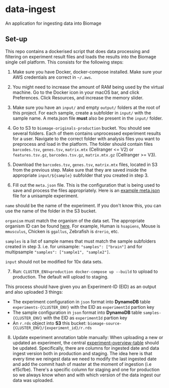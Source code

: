 data-ingest
===========

An application for ingesting data into Biomage

Set-up
------

This repo contains a dockerised script that does data processing and filtering on
experiment result files and loads the results into the Biomage single cell platform.
This consists for the following steps:

1. Make sure you have Docker, docker-compose installed. Make sure your AWS credentials
are correct in `~/.aws`.

2. You might need to increase the amount of RAM being used by
the virtual machine. Go to the Docker icon in your macOS
bar, and click Preferences. Click Resources, and increase the memory slider.

3. Make sure you have an `input/` and empty `output/` folders at the root of this project.
For each sample, create a subfolder in `input/` with the sample name. A meta.json file
**must** also be present in the `input/` folder.

4. Go to S3 to `biomage-originals-production` bucket. You should see several folders.
Each of them contains unprocessed experiment results for a user. Navigate to the correct
folder with analysis files you want to preprocess and load in the platform. The folder
should contain files `barcodes.tsv`, `genes.tsv`, `matrix.mtx` (Cellranger <= V2) 
or `features.tsv.gz`, `barcodes.tsv.gz`, `matrix.mtx.gz` (Cellranger >= V3).

5. Download the `barcodes.tsv`, `genes.tsv`, `matrix.mtx` files, located in S3 from the
previous step. Make sure that they are saved inside the appropriate `input/${sample}`
 subfolder that you created in step 3.

6. Fill out the `meta.json` file. This is the configuration that is being used to save
and process the files appropriately. Here is an [example meta.json](meta.json) file for
a unisample experiment.

`name` should be the name of the experiment. If you don't know this, you can use the name
of the folder in the S3 bucket.

`organism` must match the organism of the data set. The appropriate organism ID can be found
[here](https://biit.cs.ut.ee/gprofiler/page/organism-list). For example, Human is `hsapiens`,
Mouse is `mmusculus`, Chicken is `ggallus`,  Zebrafish is `drerio`, etc.

`samples` is a list of sample names that must match the sample subfolders created in step 3.
 i.e. for unisample: `"samples": ["brain"]` and for multipsample `"samples": ["sample1", "sample2"]`.

`input` should not be modified for 10x data sets.

7. Run: `CLUSTER_ENV=production docker-compose up --build` to upload to production. The default will
upload to staging. 

This process should have given you an Experiment-ID (EID) as an output and also uploaded 3 things:

- The experiment configuration in `json` format into **DynamoDB** table `experiments-{CLUSTER_ENV}` with the EID as `experimentId` partion key
- The sample configuration in `json` format into **DynamoDB** table `samples-{CLUSTER_ENV}` with the EID as `experimentId` partion key
- An `r.rds` object into **S3** this bucket:  `biomage-source-{CLUSTER_ENV}/{experiment_id}/r.rds`

8. Update experiment annotation table manually:
When uploading a new or updated an experiment, the central [experiment-overview-table](https://docs.google.com/spreadsheets/d/1lO4fdAkCC_wvgW-TaN2XrEI-XP7266psqeeeggAGtiA/edit#gid=0) should be updated.
Specifically, there are columns for ingested date and data ingest version both in production and staging. 
The idea here is that every time we reingest data we need to modify the last ingested date and add the commit hash of master at the moment of ingestion (i.e e15cfbe). 
There's a specific column for staging and one for production so we always know when and with which version of the data ingest our data was uploaded.
